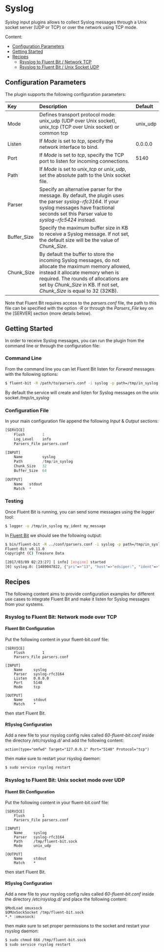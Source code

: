# Syslog

_Syslog_ input plugins allows to collect Syslog messages through a Unix socket server \(UDP or TCP\) or over the network using TCP mode.

Content:

* [Configuration Parameters](syslog.md#config)
* [Getting Started](syslog.md#getting_started)
* [Recipes](syslog.md#recipes)
  * [Rsyslog to Fluent Bit / Network TCP](syslog.md#rsyslog_to_fluentbit_network)
  * [Rsyslog to Fluent Bit / Unix Socket UDP](syslog.md#rsyslog_to_fluentbit_unix_udp)

## Configuration Parameters <a id="config"></a>

The plugin supports the following configuration parameters:

| Key | Description | Default |
| :--- | :--- | :--- |
| Mode | Defines transport protocol mode: unix\_udp \(UDP over Unix socket\), unix\_tcp \(TCP over Unix socket\) or common tcp | unix\_udp |
| Listen | If _Mode_ is set to _tcp_, specify the network interface to bind. | 0.0.0.0 |
| Port | If _Mode_ is set to _tcp_, specify the TCP port to listen for incoming connections. | 5140 |
| Path | If _Mode_ is set to _unix\_tcp_ or _unix\_udp_, set the absolute path to the Unix socket file. |  |
| Parser | Specify an alternative parser for the message. By default, the plugin uses the parser _syslog-rfc3164_. If your syslog messages have fractional seconds set this Parser value to _syslog-rfc5424_ instead. |  |
| Buffer\_Size | Specify the maximum buffer size in KB to receive a Syslog message. If not set, the default size will be the value of _Chunk\_Size_. |  |
| Chunk\_Size | By default the buffer to store the incoming Syslog messages, do not allocate the maximum memory allowed, instead it allocate memory when is required. The rounds of allocations are set by _Chunk\_Size_ in KB. If not set, _Chunk\_Size_ is equal to 32 \(32KB\). |  |

Note that Fluent Bit requires access to the _parsers.conf_ file, the path to this file can be specified with the option _-R_ or through the _Parsers\_File_ key on the \[SERVER\] section \(more details below\).

## Getting Started <a id="getting_started"></a>

In order to receive Syslog messages, you can run the plugin from the command line or through the configuration file:

### Command Line

From the command line you can let Fluent Bit listen for _Forward_ messages with the following options:

```bash
$ fluent-bit -R /path/to/parsers.conf -i syslog -p path=/tmp/in_syslog -o stdout
```

By default the service will create and listen for Syslog messages on the unix socket _/tmp/in\_syslog_

### Configuration File

In your main configuration file append the following _Input_ & _Output_ sections:

```python
[SERVICE]
    Flush        1
    Log_Level    info
    Parsers_File parsers.conf

[INPUT]
    Name         syslog
    Path         /tmp/in_syslog
    Chunk_Size   32
    Buffer_Size  64

[OUTPUT]
    Name   stdout
    Match  *
```

### Testing

Once Fluent Bit is running, you can send some messages using the _logger_ tool:

```bash
$ logger -u /tmp/in_syslog my_ident my_message
```

In [Fluent Bit](http://fluentbit.io) we should see the following output:

```bash
$ bin/fluent-bit -R ../conf/parsers.conf -i syslog -p path=/tmp/in_syslog -o stdout
Fluent-Bit v0.11.0
Copyright (C) Treasure Data

[2017/03/09 02:23:27] [ info] [engine] started
[0] syslog.0: [1489047822, {"pri"=>"13", "host"=>"edsiper:", "ident"=>"my_ident", "pid"=>"", "message"=>"my_message"}]
```

## Recipes <a id="recipes"></a>

The following content aims to provide configuration examples for different use cases to integrate Fluent Bit and make it listen for Syslog messages from your systems.

### Rsyslog to Fluent Bit: Network mode over TCP <a id="rsyslog_to_fluentbit_network"></a>

#### Fluent Bit Configuration

Put the following content in your fluent-bit.conf file:

```text
[SERVICE]
    Flush        1
    Parsers_File parsers.conf

[INPUT]
    Name     syslog
    Parser   syslog-rfc3164
    Listen   0.0.0.0
    Port     5140
    Mode     tcp

[OUTPUT]
    Name     stdout
    Match    *
```

then start Fluent Bit.

#### RSyslog Configuration

Add a new file to your rsyslog config rules called _60-fluent-bit.conf_ inside the directory _/etc/rsyslog.d/_ and add the following content:

```text
action(type="omfwd" Target="127.0.0.1" Port="5140" Protocol="tcp")
```

then make sure to restart your rsyslog daemon:

```bash
$ sudo service rsyslog restart
```

### Rsyslog to Fluent Bit: Unix socket mode over UDP <a id="rsyslog_to_fluentbit_unix_udp"></a>

#### Fluent Bit Configuration

Put the following content in your fluent-bit.conf file:

```text
[SERVICE]
    Flush        1
    Parsers_File parsers.conf

[INPUT]
    Name     syslog
    Parser   syslog-rfc3164
    Path     /tmp/fluent-bit.sock
    Mode     unix_udp

[OUTPUT]
    Name     stdout
    Match    *
```

then start Fluent Bit.

#### RSyslog Configuration

Add a new file to your rsyslog config rules called _60-fluent-bit.conf_ inside the directory _/etc/rsyslog.d/_ and place the following content:

```text
$ModLoad omuxsock
$OMUxSockSocket /tmp/fluent-bit.sock
*.* :omuxsock:
```

then make sure to set proper permissions to the socket and restart your rsyslog daemon:

```bash
$ sudo chmod 666 /tmp/fluent-bit.sock
$ sudo service rsyslog restart
```

